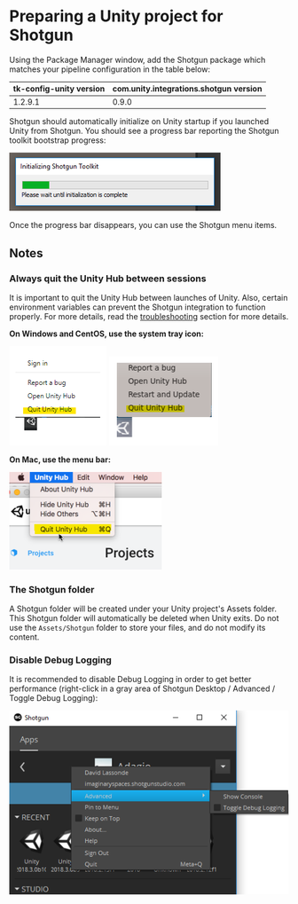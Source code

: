 # Preparing a Unity project for Shotgun
Using the Package Manager window, add the Shotgun package which matches your
pipeline configuration in the table below:

| tk-config-unity version | com.unity.integrations.shotgun version |
| :---------------------- | :------------------------------------- |
| 1.2.9.1                 | 0.9.0                                  |
   
Shotgun should automatically initialize on Unity startup if you launched Unity 
from Shotgun. You should see a progress bar reporting the Shotgun toolkit 
bootstrap progress:

![Toolkit Progress Bar](images/toolkit_progress_bar.png)

Once the progress bar disappears, you can use the Shotgun menu items. 

## Notes

### Always quit the Unity Hub between sessions
It is important to quit the Unity Hub between launches of Unity. Also,
certain environment variables can prevent the Shotgun integration to function 
properly. For more details, read the 
[troubleshooting](troubleshooting.md#problems-relating-to-the-unity-hub) 
section for more details.

**On Windows and CentOS, use the system tray icon:**

![quit_hub_win](images/quit_hub_win.png)
![quit_hub_lnx](images/quit_hub_lnx.png)

**On Mac, use the menu bar:**

![quit_hub_mac](images/quit_hub_mac.png)

### The Shotgun folder 
A Shotgun folder will be created under your Unity project's 
Assets folder. This Shotgun folder will automatically be deleted when Unity 
exits. Do not use the `Assets/Shotgun` folder to store your files, and do not 
modify its content.

### Disable Debug Logging
It is recommended to disable Debug Logging in order to get better performance 
(right-click in a 
gray area of Shotgun Desktop / Advanced / Toggle Debug Logging):

![Toggle Debug Logging](images/toggle_debug.png)

